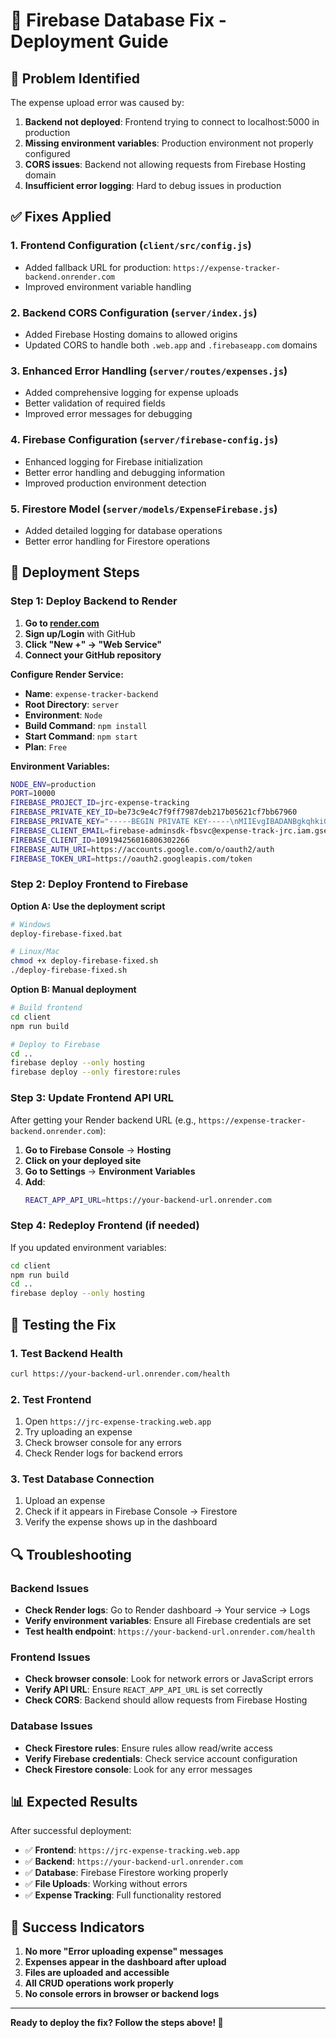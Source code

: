 # 🔧 Firebase Database Fix - Deployment Guide

## 🎯 Problem Identified

The expense upload error was caused by:
1. **Backend not deployed**: Frontend trying to connect to localhost:5000 in production
2. **Missing environment variables**: Production environment not properly configured
3. **CORS issues**: Backend not allowing requests from Firebase Hosting domain
4. **Insufficient error logging**: Hard to debug issues in production

## ✅ Fixes Applied

### 1. Frontend Configuration (`client/src/config.js`)
- Added fallback URL for production: `https://expense-tracker-backend.onrender.com`
- Improved environment variable handling

### 2. Backend CORS Configuration (`server/index.js`)
- Added Firebase Hosting domains to allowed origins
- Updated CORS to handle both `.web.app` and `.firebaseapp.com` domains

### 3. Enhanced Error Handling (`server/routes/expenses.js`)
- Added comprehensive logging for expense uploads
- Better validation of required fields
- Improved error messages for debugging

### 4. Firebase Configuration (`server/firebase-config.js`)
- Enhanced logging for Firebase initialization
- Better error handling and debugging information
- Improved production environment detection

### 5. Firestore Model (`server/models/ExpenseFirebase.js`)
- Added detailed logging for database operations
- Better error handling for Firestore operations

## 🚀 Deployment Steps

### Step 1: Deploy Backend to Render

1. **Go to [render.com](https://render.com)**
2. **Sign up/Login** with GitHub
3. **Click "New +" → "Web Service"**
4. **Connect your GitHub repository**

**Configure Render Service:**
- **Name**: `expense-tracker-backend`
- **Root Directory**: `server`
- **Environment**: `Node`
- **Build Command**: `npm install`
- **Start Command**: `npm start`
- **Plan**: `Free`

**Environment Variables:**
```bash
NODE_ENV=production
PORT=10000
FIREBASE_PROJECT_ID=jrc-expense-tracking
FIREBASE_PRIVATE_KEY_ID=be73c9e4c7f9ff7987deb217b05621cf7bb67960
FIREBASE_PRIVATE_KEY="-----BEGIN PRIVATE KEY-----\nMIIEvgIBADANBgkqhkiG9w0BAQEFAASCBKgwggSkAgEAAoIBAQCstA3+HYf1Wf/R\nSv45D+dNIEc9K1q26PQX2cAwhq+TN3pW/+vm9KbnkU4auNc4MJci9NHVKENSL6Q2\nOmdvsIn8Qr1jLOZRLUqiUxwQ0QSJx0s2a1VDH5gqfTKz2HxEegkQY2VFbCo/s8Fq\nMXpMzSbCm/EMdpCQWbkWgM5HckwTAyyZXWOkMo1Jg+2a8LVUP7Z60HFdsZAj0eIm\nBhSwYq74EMDKS0AjDQAz5c/+15/bReN2rzkFl5vtxiYbfE9S6RlZrxwbxuxlSer5\n4j8eSpSpySxAof1YRolBoNuzhvQnKz9pOONVJh+ga3xC07o2Igkz4MuH4H5HHeHE\nSNg8n3ePAgMBAAECggEACpSRUuMeRDK6UGkmv/owcnIqyx2P1irZYWiutIpb0UoR\nzaiqHCEa5I7rWQm/7apUaAjVnhh0X2GZztSvJ5GKMpEoJx5GEe0TaHRtAL69Z291\nNSVIOO+Dk/7Nj2UQ3+UWDxH3z1P8FqD9lXLoijH7UOrazqeo3Z8RjsZfXNMsw/FQ\n8y9tpVssalsoS6r+J4WBRq11+CcqkJk7hH4jJoWmLPRiwbBmkxAgDAWih/gLDB4D\nZS/946ly4Cp0TUTZ/lCwmDvRgwhYbdsi37NUqnZNncDGjJgcP6t4EYj8XvYWEH6p\nGiY8YPrU6A9n+q/VSYzi4dT7etiNjdkoEBgzuJLw+QKBgQDoM8ZEhQzkF37soiuh\n6dTA81gKt/L3szdQIYloY2AORhRPsI62129vHuiRnDkL0oiz9Equ1Q7hLLq1ycUk\nnbtvA3roBq7sWQeDE0lT3vpzjK2aAJUxsBa7LfQuuXSv3cOtoa2jXNgoi6vK+JJi\nco5BXjEDO1yoMfCpPVMd4EarxQKBgQC+ZzlXDcB8qBF1mgC0H8aIW9/oTEeCEySr\nSMwDrMq6iy8FyUKb0fqWPLuI4hrIkBl6iwofOIviHn9DMbKfgc6q2gj9YpKE6ao5\nz+KqvAgCworQlbPb7hYwllEvTrd4Nv7FsWW5jFgL8BD8NAPAXwPoj+CKJJk8AsSo\nmlOIMfenQwKBgQCZ2OP+tiDqZ17jLje2mZUrGpA02dgTohx97Rp7nYwhKPGAMzz7\njBX7DAGPqHBrktycTrnEyMmJC/fRRpRmRFPRo/6lCPiRBBPkFr044r4SHR1Qsh4n\nw8Hr1vC4nIvhkg96VWsUmAloI9J5MuTacYgra1sSBxzHG/+WQll1rAlm+QKBgASF\nRuM+PFe5VdDI+0NLjdcm90X4qan48mHutIlRzO5o55DnmmFAtwZiIsG5PJGOekxi\niLb9DLUtrC/YOjl3R4Te8F+zu27UbWo5+VO8ayRFoi4Zn8+U84nrx7mr0MdV5u6i\nq5ugLWb7KCwUwBINL3aSE+6zt7+pASpPn7QYG50pAoGBAOUS3JorlVlmGcWOyWNV\nXsNqNOYx8vPyicrz1y/O9iWF2nmei6UKlEDpsuJGl11vfuG1I4YVjV/fV01boGCS\nePJWsCRj19ItCLeNUiQNCBBpCiXPn0wJ4S81GRp4lcYsPWMPtBs8iYSBhgre13aT\n8yI6TgqKVbfpxSN+543uRmD+\n-----END PRIVATE KEY-----\n"
FIREBASE_CLIENT_EMAIL=firebase-adminsdk-fbsvc@expense-track-jrc.iam.gserviceaccount.com
FIREBASE_CLIENT_ID=109194256016806302266
FIREBASE_AUTH_URI=https://accounts.google.com/o/oauth2/auth
FIREBASE_TOKEN_URI=https://oauth2.googleapis.com/token
```

### Step 2: Deploy Frontend to Firebase

**Option A: Use the deployment script**
```bash
# Windows
deploy-firebase-fixed.bat

# Linux/Mac
chmod +x deploy-firebase-fixed.sh
./deploy-firebase-fixed.sh
```

**Option B: Manual deployment**
```bash
# Build frontend
cd client
npm run build

# Deploy to Firebase
cd ..
firebase deploy --only hosting
firebase deploy --only firestore:rules
```

### Step 3: Update Frontend API URL

After getting your Render backend URL (e.g., `https://expense-tracker-backend.onrender.com`):

1. **Go to Firebase Console** → **Hosting**
2. **Click on your deployed site**
3. **Go to Settings** → **Environment Variables**
4. **Add**:
   ```bash
   REACT_APP_API_URL=https://your-backend-url.onrender.com
   ```

### Step 4: Redeploy Frontend (if needed)

If you updated environment variables:
```bash
cd client
npm run build
cd ..
firebase deploy --only hosting
```

## 🧪 Testing the Fix

### 1. Test Backend Health
```bash
curl https://your-backend-url.onrender.com/health
```

### 2. Test Frontend
1. Open `https://jrc-expense-tracking.web.app`
2. Try uploading an expense
3. Check browser console for any errors
4. Check Render logs for backend errors

### 3. Test Database Connection
1. Upload an expense
2. Check if it appears in Firebase Console → Firestore
3. Verify the expense shows up in the dashboard

## 🔍 Troubleshooting

### Backend Issues
- **Check Render logs**: Go to Render dashboard → Your service → Logs
- **Verify environment variables**: Ensure all Firebase credentials are set
- **Test health endpoint**: `https://your-backend-url.onrender.com/health`

### Frontend Issues
- **Check browser console**: Look for network errors or JavaScript errors
- **Verify API URL**: Ensure `REACT_APP_API_URL` is set correctly
- **Check CORS**: Backend should allow requests from Firebase Hosting

### Database Issues
- **Check Firestore rules**: Ensure rules allow read/write access
- **Verify Firebase credentials**: Check service account configuration
- **Check Firestore console**: Look for any error messages

## 📊 Expected Results

After successful deployment:
- ✅ **Frontend**: `https://jrc-expense-tracking.web.app`
- ✅ **Backend**: `https://your-backend-url.onrender.com`
- ✅ **Database**: Firebase Firestore working properly
- ✅ **File Uploads**: Working without errors
- ✅ **Expense Tracking**: Full functionality restored

## 🎉 Success Indicators

1. **No more "Error uploading expense" messages**
2. **Expenses appear in the dashboard after upload**
3. **Files are uploaded and accessible**
4. **All CRUD operations work properly**
5. **No console errors in browser or backend logs**

---

**Ready to deploy the fix? Follow the steps above! 🚀**
